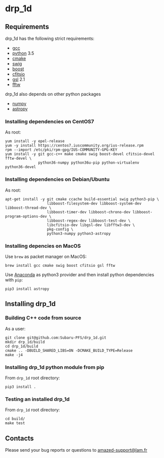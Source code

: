 # drp_1d

## Requirements

drp_1d has the following strict requirements:
* [gcc](https://gcc.gnu.org/)
* [python](https://www.python.org/) 3.5
* [cmake](https://cmake.org/)
* [swig](http://www.swig.org/)
* [boost](https://www.boost.org/)
* [cfitsio](https://heasarc.gsfc.nasa.gov/fitsio/)
* [gsl](https://www.gnu.org/software/gsl/) 2.1
* [fftw](http://www.fftw.org/)

drp_1d also depends on other python packages
* [numpy](http://www.numpy.org/)
* [astropy](http://www.astropy.org/)

### Installing dependencies on CentOS7

As root:

    yum install -y epel-release
    yum -y install https://centos7.iuscommunity.org/ius-release.rpm
    rpm --import /etc/pki/rpm-gpg/IUS-COMMUNITY-GPG-KEY
    yum install -y git gcc-c++ make cmake swig boost-devel cfitsio-devel fftw-devel \
                   python36-numpy python36u-pip python-virtualenv python36-devel

### Installing dependencies on Debian/Ubuntu

As root:

    apt-get install -y git cmake ccache build-essential swig python3-pip \
                       libboost-filesystem-dev libboost-system-dev libboost-thread-dev \
                       libboost-timer-dev libboost-chrono-dev libboost-program-options-dev \
                       libboost-regex-dev libboost-test-dev \
                       libcfitsio-dev libgsl-dev libfftw3-dev \
                       pkg-config \
                       python3-numpy python3-astropy

### Installing depencies on MacOS

Use `brew` as packet manager on MacOS:

    brew install gcc cmake swig boost cfitsio gsl fftw

Use [Anaconda](https://www.anaconda.com/) as python3 provider and then install python dependencies with `pip`:

    pip3 install astropy

## Installing drp_1d

### Building C++ code from source

As a user:

    git clone git@github.com:Subaru-PFS/drp_1d.git
    mkdir drp_1d/build
    cd drp_1d/build
    cmake .. -DBUILD_SHARED_LIBS=ON -DCMAKE_BUILD_TYPE=Release
    make -j4

### Installing drp_1d python module from pip

From `drp_1d` root directory:

    pip3 install .

### Testing an installed drp_1d

From `drp_1d` root directory:

    cd build/
    make test

## Contacts

Please send your bug reports or questions to amazed-support@lam.fr
